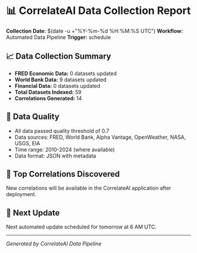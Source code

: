 # 📊 CorrelateAI Data Collection Report

**Collection Date:** $(date -u +"%Y-%m-%d %H:%M:%S UTC")
**Workflow:** Automated Data Pipeline
**Trigger:** schedule

## 📈 Data Collection Summary

- **FRED Economic Data:** 0 datasets updated
- **World Bank Data:** 9 datasets updated  
- **Financial Data:** 0 datasets updated
- **Total Datasets Indexed:** 59
- **Correlations Generated:** 14

## 🎯 Data Quality

- All data passed quality threshold of 0.7
- Data sources: FRED, World Bank, Alpha Vantage, OpenWeather, NASA, USGS, EIA
- Time range: 2010-2024 (where available)
- Data format: JSON with metadata

## 🔗 Top Correlations Discovered

New correlations will be available in the CorrelateAI application after deployment.

## 🚀 Next Update

Next automated update scheduled for tomorrow at 6 AM UTC.

---
*Generated by CorrelateAI Data Pipeline*
